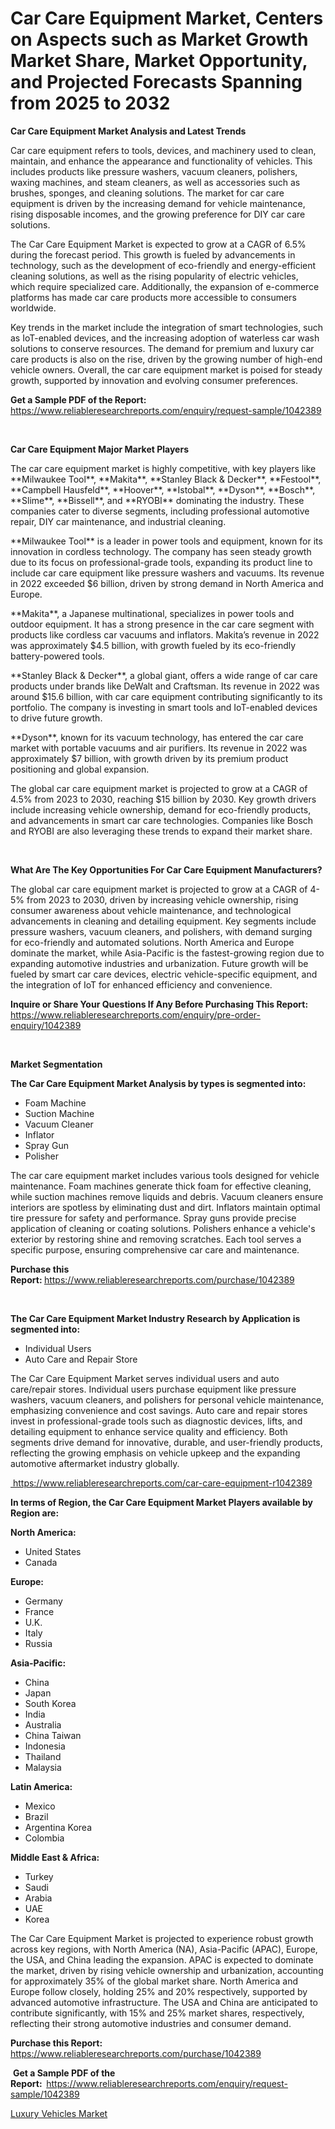 <p><h1>Car Care Equipment Market, Centers on Aspects such as Market Growth Market Share, Market Opportunity, and Projected Forecasts Spanning from 2025 to 2032</h1></p><p><strong>Car Care Equipment Market Analysis and Latest Trends</strong></p>
<p><p>Car care equipment refers to tools, devices, and machinery used to clean, maintain, and enhance the appearance and functionality of vehicles. This includes products like pressure washers, vacuum cleaners, polishers, waxing machines, and steam cleaners, as well as accessories such as brushes, sponges, and cleaning solutions. The market for car care equipment is driven by the increasing demand for vehicle maintenance, rising disposable incomes, and the growing preference for DIY car care solutions.</p><p>The Car Care Equipment Market is expected to grow at a CAGR of 6.5% during the forecast period. This growth is fueled by advancements in technology, such as the development of eco-friendly and energy-efficient cleaning solutions, as well as the rising popularity of electric vehicles, which require specialized care. Additionally, the expansion of e-commerce platforms has made car care products more accessible to consumers worldwide.</p><p>Key trends in the market include the integration of smart technologies, such as IoT-enabled devices, and the increasing adoption of waterless car wash solutions to conserve resources. The demand for premium and luxury car care products is also on the rise, driven by the growing number of high-end vehicle owners. Overall, the car care equipment market is poised for steady growth, supported by innovation and evolving consumer preferences.</p></p>
<p><strong>Get a Sample PDF of the Report:&nbsp;</strong> <a href="https://www.reliableresearchreports.com/enquiry/request-sample/1042389?utm_campaign=2030&utm_medium=2&utm_source=Github&utm_content=ia&utm_term=22012025&utm_id=car-care-equipment">https://www.reliableresearchreports.com/enquiry/request-sample/1042389</a></p>
<p>&nbsp;</p>
<p><strong>Car Care Equipment Major Market Players</strong></p>
<p><p>The car care equipment market is highly competitive, with key players like **Milwaukee Tool**, **Makita**, **Stanley Black & Decker**, **Festool**, **Campbell Hausfeld**, **Hoover**, **Istobal**, **Dyson**, **Bosch**, **Slime**, **Bissell**, and **RYOBI** dominating the industry. These companies cater to diverse segments, including professional automotive repair, DIY car maintenance, and industrial cleaning.</p><p>**Milwaukee Tool** is a leader in power tools and equipment, known for its innovation in cordless technology. The company has seen steady growth due to its focus on professional-grade tools, expanding its product line to include car care equipment like pressure washers and vacuums. Its revenue in 2022 exceeded $6 billion, driven by strong demand in North America and Europe.</p><p>**Makita**, a Japanese multinational, specializes in power tools and outdoor equipment. It has a strong presence in the car care segment with products like cordless car vacuums and inflators. Makita’s revenue in 2022 was approximately $4.5 billion, with growth fueled by its eco-friendly battery-powered tools.</p><p>**Stanley Black & Decker**, a global giant, offers a wide range of car care products under brands like DeWalt and Craftsman. Its revenue in 2022 was around $15.6 billion, with car care equipment contributing significantly to its portfolio. The company is investing in smart tools and IoT-enabled devices to drive future growth.</p><p>**Dyson**, known for its vacuum technology, has entered the car care market with portable vacuums and air purifiers. Its revenue in 2022 was approximately $7 billion, with growth driven by its premium product positioning and global expansion.</p><p>The global car care equipment market is projected to grow at a CAGR of 4.5% from 2023 to 2030, reaching $15 billion by 2030. Key growth drivers include increasing vehicle ownership, demand for eco-friendly products, and advancements in smart car care technologies. Companies like Bosch and RYOBI are also leveraging these trends to expand their market share.</p></p>
<p>&nbsp;</p>
<p><strong>What Are The Key Opportunities For Car Care Equipment Manufacturers?</strong></p>
<p><p>The global car care equipment market is projected to grow at a CAGR of 4-5% from 2023 to 2030, driven by increasing vehicle ownership, rising consumer awareness about vehicle maintenance, and technological advancements in cleaning and detailing equipment. Key segments include pressure washers, vacuum cleaners, and polishers, with demand surging for eco-friendly and automated solutions. North America and Europe dominate the market, while Asia-Pacific is the fastest-growing region due to expanding automotive industries and urbanization. Future growth will be fueled by smart car care devices, electric vehicle-specific equipment, and the integration of IoT for enhanced efficiency and convenience.</p></p>
<p><strong>Inquire or Share Your Questions If Any Before Purchasing This Report:</strong> <a href="https://www.reliableresearchreports.com/enquiry/pre-order-enquiry/1042389?utm_campaign=2030&utm_medium=2&utm_source=Github&utm_content=ia&utm_term=22012025&utm_id=car-care-equipment">https://www.reliableresearchreports.com/enquiry/pre-order-enquiry/1042389</a></p>
<p>&nbsp;</p>
<p><strong>Market Segmentation</strong></p>
<p><strong>The Car Care Equipment Market Analysis by types is segmented into:</strong></p>
<p><ul><li>Foam Machine</li><li>Suction Machine</li><li>Vacuum Cleaner</li><li>Inflator</li><li>Spray Gun</li><li>Polisher</li></ul></p>
<p><p>The car care equipment market includes various tools designed for vehicle maintenance. Foam machines generate thick foam for effective cleaning, while suction machines remove liquids and debris. Vacuum cleaners ensure interiors are spotless by eliminating dust and dirt. Inflators maintain optimal tire pressure for safety and performance. Spray guns provide precise application of cleaning or coating solutions. Polishers enhance a vehicle's exterior by restoring shine and removing scratches. Each tool serves a specific purpose, ensuring comprehensive car care and maintenance.</p></p>
<p><strong>Purchase this Report:&nbsp;</strong><a href="https://www.reliableresearchreports.com/purchase/1042389?utm_campaign=2030&utm_medium=2&utm_source=Github&utm_content=ia&utm_term=22012025&utm_id=car-care-equipment">https://www.reliableresearchreports.com/purchase/1042389</a></p>
<p>&nbsp;</p>
<p><strong>The Car Care Equipment Market Industry Research by Application is segmented into:</strong></p>
<p><ul><li>Individual Users</li><li>Auto Care and Repair Store</li></ul></p>
<p><p>The Car Care Equipment Market serves individual users and auto care/repair stores. Individual users purchase equipment like pressure washers, vacuum cleaners, and polishers for personal vehicle maintenance, emphasizing convenience and cost savings. Auto care and repair stores invest in professional-grade tools such as diagnostic devices, lifts, and detailing equipment to enhance service quality and efficiency. Both segments drive demand for innovative, durable, and user-friendly products, reflecting the growing emphasis on vehicle upkeep and the expanding automotive aftermarket industry globally.</p></p>
<p><a href="https://www.reliableresearchreports.com/car-care-equipment-r1042389?utm_campaign=2030&utm_medium=2&utm_source=Github&utm_content=ia&utm_term=22012025&utm_id=car-care-equipment">&nbsp;https://www.reliableresearchreports.com/car-care-equipment-r1042389</a></p>
<p><strong>In terms of Region, the Car Care Equipment Market Players available by Region are:</strong></p>
<p>
    <p> <strong> North America: </strong>
        <ul>
            <li>United States</li>
            <li>Canada</li>
        </ul>
        </p> 
    <p> <strong> Europe: </strong>
        <ul>
            <li>Germany</li>
            <li>France</li>
            <li>U.K.</li>
            <li>Italy</li>
            <li>Russia</li>
        </ul>
        </p> 
    <p> <strong> Asia-Pacific: </strong>
        <ul>
            <li>China</li>
            <li>Japan</li>
            <li>South Korea</li>
            <li>India</li>
            <li>Australia</li>
            <li>China Taiwan</li>
            <li>Indonesia</li>
            <li>Thailand</li>
            <li>Malaysia</li>
        </ul>
        </p> 
    <p> <strong> Latin America: </strong>
        <ul>
            <li>Mexico</li>
            <li>Brazil</li>
            <li>Argentina Korea</li>
            <li>Colombia</li>
        </ul>
        </p> 
    <p> <strong> Middle East & Africa: </strong>
        <ul>
            <li>Turkey</li>
            <li>Saudi</li>
            <li>Arabia</li>
            <li>UAE</li>
            <li>Korea</li>
        </ul>
    </p>
    </p>
<p><p>The Car Care Equipment Market is projected to experience robust growth across key regions, with North America (NA), Asia-Pacific (APAC), Europe, the USA, and China leading the expansion. APAC is expected to dominate the market, driven by rising vehicle ownership and urbanization, accounting for approximately 35% of the global market share. North America and Europe follow closely, holding 25% and 20% respectively, supported by advanced automotive infrastructure. The USA and China are anticipated to contribute significantly, with 15% and 25% market shares, respectively, reflecting their strong automotive industries and consumer demand.</p></p>
<p><strong>Purchase this Report: </strong><a href="https://www.reliableresearchreports.com/purchase/1042389?utm_campaign=2030&utm_medium=2&utm_source=Github&utm_content=ia&utm_term=22012025&utm_id=car-care-equipment">https://www.reliableresearchreports.com/purchase/1042389</a></p>
<p>&nbsp;<strong>Get a Sample PDF of the Report:&nbsp;&nbsp;</strong><a href="https://www.reliableresearchreports.com/enquiry/request-sample/1042389?utm_campaign=2030&utm_medium=2&utm_source=Github&utm_content=ia&utm_term=22012025&utm_id=car-care-equipment">https://www.reliableresearchreports.com/enquiry/request-sample/1042389</a></p>
<p><strong></strong></p>
<p><p><a href="https://github.com/CliffMedina6/Market-Research-Report-List-7/blob/main/luxury-vehicles-market.md?utm_campaign=2030&utm_medium=2&utm_source=Github&utm_content=ia&utm_term=22012025&utm_id=car-care-equipment">Luxury Vehicles Market</a></p></p>